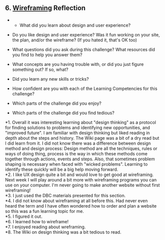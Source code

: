 ## 6. [Wireframing](6_wireframing/readme.md) Reflection

* * What did you learn about design and user experience? 
* Do you like design and user experience? Was it fun working on your site, the plan, and/or the wireframe? (If you hated it, that's OK too)

* What questions did you ask during this challenge? What resources did you find to help you answer them?  
* What concepts are you having trouble with, or did you just figure something out? If so, what?  
* Did you learn any new skills or tricks?
* How confident are you with each of the Learning Competencies for this challenge? 
* Which parts of the challenge did you enjoy?
* Which parts of the challenge did you find tedious?

<!-- Add your reflection here. Remove the comment markers -->

*1. Overall it was interesting learning about "design thinking" as a protocol for finding solutions to problems and identifying new opportunities, and "improved future". I am familiar with design thinking but liked reading in depth about the steps and history. The Wiki page was a bit of a dry read but I did learn from it. I did not know there was a difference between design method and design process: Design method are all the techniques, rules or ways of doing thing, process is the way in which these methods come together through actions, events and steps. Also, that sometimes problem shaping is necessary when faced with "wicked problems". Learning to identify these quickly will be a big help moving forward.
<br>
*2. I like UX design quite a bit and would love to get good at wireframing. Next week I will play around a bit more with wireframing programs you can use on your computer. I'm never going to make another website without first wireframing!
<br>
*3. I just used the DBC materials presented for this section. 
<br>
*4. I did not know about wireframing at all before this. Had never even heard the term and I have often wondered how to order and plan a website so this was a fun learning topic for me.
<br>
*5. I figured it out.<br>
*6. I learned how to wireframe!<br>
*7. I enjoyed reading about wreframing.<br>
*8. The Wiki on design thinking was a bit tedious to read.<br>